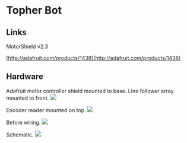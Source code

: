 # Topher Bot

## Links

MotorShield v2.3

[http://adafruit.com/products/1438](http://adafruit.com/products/1438)

## Hardware

Adafruit motor controller shield mounted to base. Line follower array mounted to front.
![](https://github.com/topherCantrell/topherBot/blob/master/art/bottom.jpg)

Encoder reader mounted on top.
![](https://github.com/topherCantrell/topherBot/blob/master/art/cover.jpg)

Before wiring.
![](https://github.com/topherCantrell/topherBot/blob/master/art/bare.jpg)

Schematic.
![](https://github.com/topherCantrell/topherBot/blob/master/art/schematic.jpg)